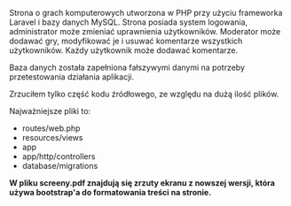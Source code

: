 Strona o grach komputerowych utworzona w PHP przy użyciu frameworka Laravel i bazy danych MySQL.
Strona posiada system logowania, administrator może zmieniać uprawnienia użytkowników. Moderator może dodawać gry, modyfikować je 
i usuwać komentarze wszystkich użytkowników. Każdy użytkownik może dodawać komentarze.

Baza danych została zapełniona fałszywymi danymi na potrzeby przetestowania działania aplikacji.

Zrzuciłem tylko część kodu źródłowego, ze względu na dużą ilość plików.

Najważniejsze pliki to:
- routes/web.php
- resources/views
- app
- app/http/controllers
- database/migrations

**W pliku screeny.pdf znajdują się zrzuty ekranu z nowszej wersji, która używa bootstrap'a do formatowania treści na stronie.**
